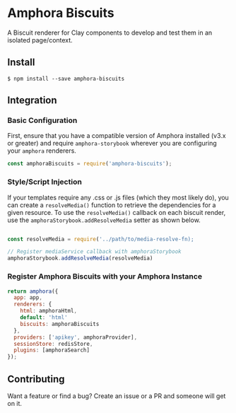 # Amphora Biscuits

A Biscuit renderer for Clay components to develop and test them in an isolated page/context.

## Install

`$ npm install --save amphora-biscuits`

## Integration

### Basic Configuration

First, ensure that you have a compatible version of Amphora installed (v3.x or greater) and require `amphora-storybook` wherever you are configuring your `amphora` renderers.

```javascript
const amphoraBiscuits = require('amphora-biscuits');
```

### Style/Script Injection

If your templates require any .css or .js files (which they most likely do), you can create a `resolveMedia()` function to retrieve the dependencies for a given resource. To use the `resolveMedia()` callback on each biscuit render, use the `amphoraStorybook.addResolveMedia` setter as shown below.

```javascript

const resolveMedia = require('../path/to/media-resolve-fn);

// Register mediaService callback with amphoraStorybook
amphoraStorybook.addResolveMedia(resolveMedia)
```

### Register Amphora Biscuits with your Amphora Instance

```javascript
return amphora({
  app: app,
  renderers: {
    html: amphoraHtml,
	default: 'html'
	biscuits: amphoraBiscuits
  },
  providers: ['apikey', amphoraProvider],
  sessionStore: redisStore,
  plugins: [amphoraSearch]
});
```

## Contributing

Want a feature or find a bug? Create an issue or a PR and someone will get on it.

